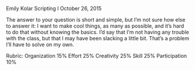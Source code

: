Emily Kolar
Scripting I
October 26, 2015

The answer to your question is short and simple, but I’m not sure how else to answer it: I want to make cool things, as many as possible, and it’s hard to do that without knowing the basics. I’d say that I’m not having any trouble with the class, but that I may have been slacking a little bit. That’s a problem I’ll have to solve on my own.

Rubric:
Organization 15%
Effort 25%
Creativity 25%
Skill 25%
Participation 10%